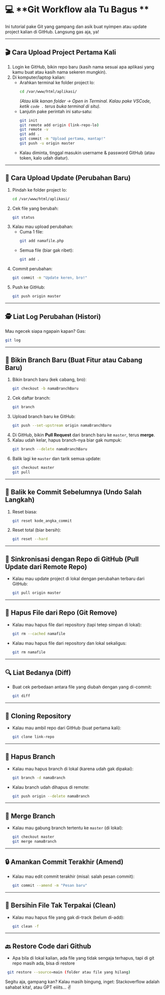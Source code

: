 # 💻 **Git Workflow ala Tu Bagus **  
Ini tutorial pake Git yang gampang dan asik buat nyimpen atau update project kalian di GitHub. Langsung gas aja, ya!  

---

## 🎬 **Cara Upload Project Pertama Kali**  
1. Login ke GitHub, bikin repo baru (kasih nama sesuai apa aplikasi yang kamu buat atau kasih nama sekeren mungkin).  
2. Di komputer/laptop kalian:  
   - Arahkan terminal ke folder project lo:  
     ```bash  
     cd /var/www/html/aplikasi/  
     ```  
     *(Atau klik kanan folder -> Open in Terminal. Kalau pake VSCode, ketik `code .` terus buka terminal di situ).*  
   - Lanjutin pake perintah ini satu-satu:  
     ```bash  
     git init  
     git remote add origin (link-repo-lo)  
     git remote -v  
     git add .  
     git commit -m "Upload pertama, mantap!"  
     git push -u origin master  
     ```  
   - Kalau diminta, tinggal masukin username & password GitHub (atau token, kalo udah diatur).  

---

## 🔄 **Cara Upload Update (Perubahan Baru)**  
1. Pindah ke folder project lo:  
   ```bash  
   cd /var/www/html/aplikasi/  
   ```  
2. Cek file yang berubah:  
   ```bash  
   git status  
   ```  
3. Kalau mau upload perubahan:  
   - Cuma 1 file:  
     ```bash  
     git add namafile.php  
     ```  
   - Semua file (biar gak ribet):  
     ```bash  
     git add .  
     ```  
4. Commit perubahan:  
   ```bash  
   git commit -m "Update keren, bro!"  
   ```  
5. Push ke GitHub:  
   ```bash  
   git push origin master  
   ```  

---

## 🕵️ **Liat Log Perubahan (Histori)**  
Mau ngecek siapa ngapain kapan? Gas:  
```bash  
git log  
```  

---

## 🌱 **Bikin Branch Baru (Buat Fitur atau Cabang Baru)**  
1. Bikin branch baru (kek cabang, bro):  
   ```bash  
   git checkout -b namaBranchBaru  
   ```  
2. Cek daftar branch:  
   ```bash  
   git branch  
   ```  
3. Upload branch baru ke GitHub:  
   ```bash  
   git push --set-upstream origin namaBranchBaru  
   ```  
4. Di GitHub, bikin **Pull Request** dari branch baru ke `master`, terus **merge**.  
5. Kalau udah kelar, hapus branch-nya biar gak numpuk:  
   ```bash  
   git branch --delete namaBranchBaru  
   ```  
6. Balik lagi ke `master` dan tarik semua update:  
   ```bash  
   git checkout master  
   git pull  
   ```  

---

## 🚀 **Balik ke Commit Sebelumnya (Undo Salah Langkah)**  
1. Reset biasa:  
   ```bash  
   git reset kode_angka_commit  
   ```  
2. Reset total (biar bersih):  
   ```bash  
   git reset --hard  
   ```  

---

## 🎯 **Sinkronisasi dengan Repo di GitHub (Pull Update dari Remote Repo)**  
- Kalau mau update project di lokal dengan perubahan terbaru dari GitHub:  
  ```bash  
  git pull origin master  
  ```  

---

## 🤔 **Hapus File dari Repo (Git Remove)**  
- Kalau mau hapus file dari repository (tapi tetep simpan di lokal):  
  ```bash  
  git rm --cached namafile  
  ```  
- Kalau mau hapus file dari repository dan lokal sekaligus:  
  ```bash  
  git rm namafile  
  ```  

---

## 🔍 **Liat Bedanya (Diff)**  
- Buat cek perbedaan antara file yang diubah dengan yang di-commit:  
  ```bash  
  git diff  
  ```  

---

## 📂 **Cloning Repository**  
- Kalau mau ambil repo dari GitHub (buat pertama kali):  
  ```bash  
  git clone link-repo  
  ```  

---

## 🚮 **Hapus Branch**  
- Kalau mau hapus branch di lokal (karena udah gak dipakai):  
  ```bash  
  git branch -d namaBranch  
  ```  
- Kalau branch udah dihapus di remote:  
  ```bash  
  git push origin --delete namaBranch  
  ```  

---

## 🔧 **Merge Branch**  
- Kalau mau gabung branch tertentu ke `master` (di lokal):  
  ```bash  
  git checkout master  
  git merge namaBranch  
  ```  

---

## 🔒 **Amankan Commit Terakhir (Amend)**  
- Kalau mau edit commit terakhir (misal: salah pesan commit):  
  ```bash  
  git commit --amend -m "Pesan baru"  
  ```  

---

## 🧹 **Bersihin File Tak Terpakai (Clean)**  
- Kalau mau hapus file yang gak di-track (belum di-add):  
  ```bash  
  git clean -f  
  ```  

---

## 🔙 **Restore Code dari Github**
- Apa bila di lokal kalian, ada file yang tidak sengaja terhapus, tapi di git repo masih ada, bisa di restore
```bash  
 git restore --source=main (folder atau file yang hilang)  
  ```  
Segitu aja, gampang kan? Kalau masih bingung, inget: Stackoverflow adalah sahabat kita!, atau GPT eiiits... ✌️
